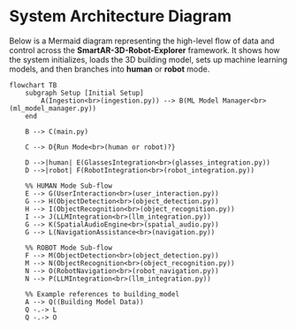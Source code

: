 # System Architecture Diagram

Below is a Mermaid diagram representing the high-level flow of data and control
across the **SmartAR-3D-Robot-Explorer** framework. It shows how the system
initializes, loads the 3D building model, sets up machine learning models, and
then branches into **human** or **robot** mode.

```mermaid
flowchart TB
    subgraph Setup [Initial Setup]
        A(Ingestion<br>(ingestion.py)) --> B(ML Model Manager<br>(ml_model_manager.py))
    end

    B --> C(main.py)

    C --> D{Run Mode<br>(human or robot)?}

    D -->|human| E(GlassesIntegration<br>(glasses_integration.py))
    D -->|robot| F(RobotIntegration<br>(robot_integration.py))

    %% HUMAN Mode Sub-flow
    E --> G(UserInteraction<br>(user_interaction.py))
    G --> H(ObjectDetection<br>(object_detection.py))
    H --> I(ObjectRecognition<br>(object_recognition.py))
    I --> J(LLMIntegration<br>(llm_integration.py))
    G --> K(SpatialAudioEngine<br>(spatial_audio.py))
    G --> L(NavigationAssistance<br>(navigation.py))

    %% ROBOT Mode Sub-flow
    F --> M(ObjectDetection<br>(object_detection.py))
    M --> N(ObjectRecognition<br>(object_recognition.py))
    N --> O(RobotNavigation<br>(robot_navigation.py))
    N --> P(LLMIntegration<br>(llm_integration.py))

    %% Example references to building_model
    A --> Q((Building Model Data))
    Q -.-> L
    Q -.-> O
```